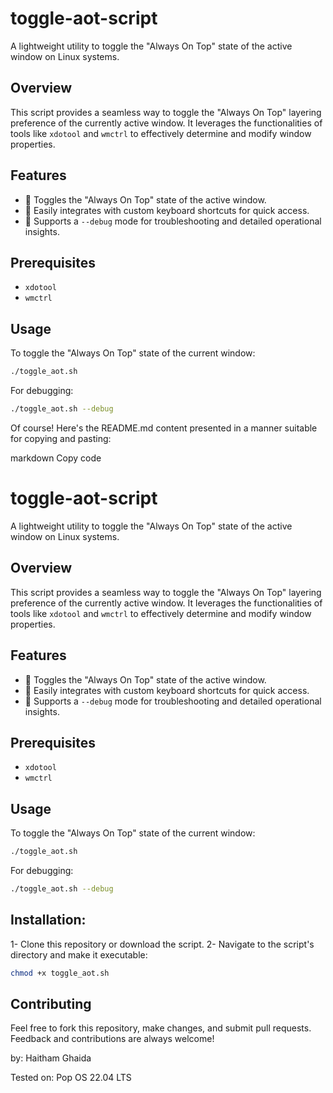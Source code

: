 # toggle-aot-script

A lightweight utility to toggle the "Always On Top" state of the active window on Linux systems.

## Overview

This script provides a seamless way to toggle the "Always On Top" layering preference of the currently active window. It leverages the functionalities of tools like `xdotool` and `wmctrl` to effectively determine and modify window properties.

## Features

- 🔄 Toggles the "Always On Top" state of the active window.
- 🧰 Easily integrates with custom keyboard shortcuts for quick access.
- 🐛 Supports a `--debug` mode for troubleshooting and detailed operational insights.

## Prerequisites

- `xdotool`
- `wmctrl`

## Usage

To toggle the "Always On Top" state of the current window:

```bash
./toggle_aot.sh
```

For debugging:
```bash
./toggle_aot.sh --debug
```

Of course! Here's the README.md content presented in a manner suitable for copying and pasting:

markdown
Copy code
# toggle-aot-script

A lightweight utility to toggle the "Always On Top" state of the active window on Linux systems.

## Overview

This script provides a seamless way to toggle the "Always On Top" layering preference of the currently active window. It leverages the functionalities of tools like `xdotool` and `wmctrl` to effectively determine and modify window properties.

## Features

- 🔄 Toggles the "Always On Top" state of the active window.
- 🧰 Easily integrates with custom keyboard shortcuts for quick access.
- 🐛 Supports a `--debug` mode for troubleshooting and detailed operational insights.

## Prerequisites

- `xdotool`
- `wmctrl`

## Usage

To toggle the "Always On Top" state of the current window:

```bash
./toggle_aot.sh
```
For debugging:
```bash
./toggle_aot.sh --debug
```

## Installation:
1- Clone this repository or download the script.
2- Navigate to the script's directory and make it executable:

```bash
chmod +x toggle_aot.sh
```
## Contributing
Feel free to fork this repository, make changes, and submit pull requests. Feedback and contributions are always welcome!


by: Haitham Ghaida

Tested on: Pop OS 22.04 LTS
